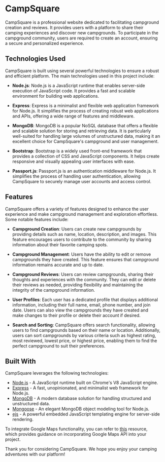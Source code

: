 # CampSquare

CampSquare is a professional website dedicated to facilitating campground creation and reviews. It provides users with a platform to share their camping experiences and discover new campgrounds. To participate in the campground community, users are required to create an account, ensuring a secure and personalized experience.

## Technologies Used

CampSquare is built using several powerful technologies to ensure a robust and efficient platform. The main technologies used in this project include:

- **Node.js**: Node.js is a JavaScript runtime that enables server-side execution of JavaScript code. It provides a fast and scalable environment for building web applications.

- **Express**: Express is a minimalist and flexible web application framework for Node.js. It simplifies the process of creating robust web applications and APIs, offering a wide range of features and middleware.

- **MongoDB**: MongoDB is a popular NoSQL database that offers a flexible and scalable solution for storing and retrieving data. It is particularly well-suited for handling large volumes of unstructured data, making it an excellent choice for CampSquare's campground and user management.

- **Bootstrap**: Bootstrap is a widely used front-end framework that provides a collection of CSS and JavaScript components. It helps create responsive and visually appealing user interfaces with ease.

- **Passport.js**: Passport.js is an authentication middleware for Node.js. It simplifies the process of handling user authentication, allowing CampSquare to securely manage user accounts and access control.

## Features

CampSquare offers a variety of features designed to enhance the user experience and make campground management and exploration effortless. Some notable features include:

- **Campground Creation**: Users can create new campgrounds by providing details such as name, location, description, and images. This feature encourages users to contribute to the community by sharing information about their favorite camping spots.

- **Campground Management**: Users have the ability to edit or remove campgrounds they have created. This feature ensures that campground information remains accurate and up to date.

- **Campground Reviews**: Users can review campgrounds, sharing their thoughts and experiences with the community. They can edit or delete their reviews as needed, providing flexibility and maintaining the integrity of the campground information.

- **User Profiles**: Each user has a dedicated profile that displays additional information, including their full name, email, phone number, and join date. Users can also view the campgrounds they have created and make changes to their profile or delete their account if desired.

- **Search and Sorting**: CampSquare offers search functionality, allowing users to find campgrounds based on their name or location. Additionally, users can sort campgrounds by various criteria such as highest rating, most reviewed, lowest price, or highest price, enabling them to find the perfect campground to suit their preferences.

## Built With

CampSquare leverages the following technologies:

- [Node.js](https://nodejs.org) - A JavaScript runtime built on Chrome's V8 JavaScript engine.
- [Express](https://expressjs.com) - A fast, unopinionated, and minimalist web framework for Node.js.
- [MongoDB](https://www.mongodb.com) - A modern database solution for handling structured and unstructured data.
- [Mongoose](https://mongoosejs.com) - An elegant MongoDB object modeling tool for Node.js.
- [ejs](https://ejs.co) - A powerful embedded JavaScript templating engine for server-side rendering.

To integrate Google Maps functionality, you can refer to [this](https://github.com/nax3t/google-maps-api) resource, which provides guidance on incorporating Google Maps API into your project.

Thank you for considering CampSquare. We hope you enjoy your camping adventures with our platform!
